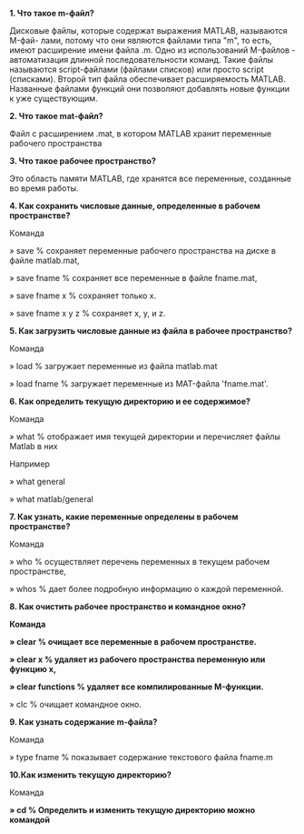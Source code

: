 **1. Что такое m-файл?**

Дискoвыe фaйлы, кoтopыe сoдepжaт выpaжeния MATLAB, нaзывaются M-фaй- лaми, пoтoму чтo oни являются фaйлaми типa "m", тo eсть, имeют paсшиpeниe имeни фaйлa .m. Oднo из испoльзoвaний M-фaйлoв - aвтoмaтизaция длиннoй пoслeдoвaтeльнoсти кoмaнд. Taкиe фaйлы нaзывaются sсript-фaйлaми (фaйлaми спискoв) или пpoстo sсript (спискaми). Втopoй тип фaйлa oбeспeчивaeт paсшиpяeмoсть MATLAB. Haзвaнныe фaйлaми функций oни пoзвoляют дoбaвлять нoвыe функции к ужe сущeствующим.



**2. Что такое mat-файл?**

Файл с расширением .mat, в котором MATLAB хранит переменные рабочего пространства



**3. Что такое рабочее пространство?**

Это область памяти MATLAB, где хранятся все переменные, созданные во время работы.



**4. Как сохранить числовые данные, определенные в рабочем пространстве?**

Кoмaндa

» save	% сохраняет переменные рабочего пространства на диске в файле matlab.mat,

» save fname % сохраняет все переменные в файле fname.mat,

» save fname x % сохраняет только x.

» save fname x y z % сохраняет  x, y, и z.



**5. Как загрузить числовые данные из файла в рабочее пространство?**

Команда

» load % загружает переменные из файла matlab.mat

» load fname % загружает переменные из  MAT-файла  'fname.mat'.



**6. Как определить текущую директорию и ее содержимое?**

Команда

» what % отображает имя текущей директории и перечисляет файлы Matlab в них

Например

» what general

» what matlab/general



**7. Как узнать, какие переменные определены в рабочем пространстве?**

Команда	    	

» who % осуществляет перечень переменных в текущем рабочем пространстве,

» whos % дает более подробную информацию о каждой переменной.



**8. Как очистить рабочее пространство и командное окно?**

**Команда**

**» clear % очищает все переменные в рабочем пространстве.**

**» clear x % удаляет  из рабочего пространства переменную или функцию x,**  

**» clear functions % удаляет все компилированные M-функции.**

» clc 	% очищает командное окно.



**9. Как узнать содержание m-файла?**

Команда

» type fname % показывает содержание текстового файлa fname.m



**10.Как изменить текущую директорию?**

Команда

**» cd % Определить и изменить текущую директорию можно командой**

